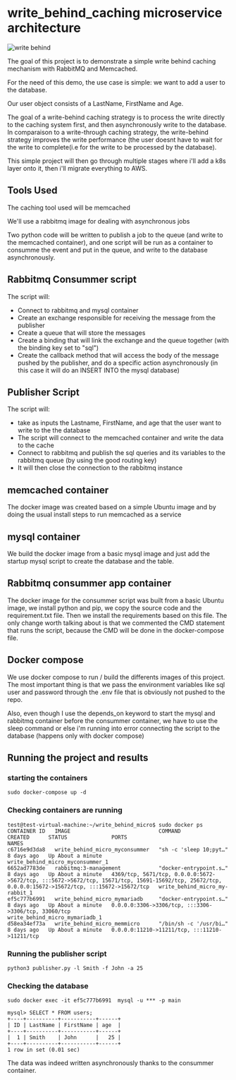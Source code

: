 # write_behind_caching microservice architecture

![write behind](https://github.com/ChrisIns/write_behind_caching_micro/assets/45426865/38fe86d5-4aee-4791-91a4-c9c6699f4876)

The goal of this project is to demonstrate a simple write behind caching mechanism with RabbitMQ and Memcached.

For the need of this demo, the use case is simple: we want to add a user to the database.

Our user object consists of a LastName, FirstName and Age.

The goal of a write-behind caching strategy is to process the write directly to the caching system first, and then asynchronously write to the database. In comparaison to a write-through caching strategy, the write-behind strategy improves the write performance (the user doesnt have to wait for the write to complete(i.e for the write to be processed by the database).

This simple project will then go through multiple stages where i'll add a k8s layer onto it, then i'll migrate everything to AWS.

## Tools Used

The caching tool used will be memcached

We'll use a rabbitmq image for dealing with asynchronous jobs

Two python code will be written to publish a job to the queue (and write to the memcached container), and one script will be run as a container to consumme the event and put in the queue, and write to the database asynchronously.

## Rabbitmq Consummer script

The script will:

* Connect to rabbitmq and mysql container
* Create an exchange responsible for receiving the message from the publisher
* Create a queue that will store the messages
* Create a binding that will link the exchange and the queue together (with the binding key set to "sql")
* Create the callback method that will access the body of the message pushed by the publisher, and do a specific action asynchronously (in this case it will do an INSERT INTO the mysql database)

## Publisher Script

The script will:

* take as inputs the Lastname, FirstName, and age that the user want to write to the the database
* The script will connect to the memcached container and write the data to the cache
* Connect to rabbitmq and publish the sql queries and its variables to the rabbitmq queue (by using the good routing key)
* It will then close the connection to the rabbitmq instance

## memcached container

The docker image was created based on a simple Ubuntu image and by doing the usual install steps to run memcached as a service

## mysql container

We build the docker image from a basic mysql image and just add the startup mysql script to create the database and the table.

## Rabbitmq consummer app container

The docker image for the consummer script was built from a basic Ubuntu image, we install python and pip, we copy the source code and the requirement.txt file.
Then we install the requirements based on this file.
The only change worth talking about is that we commented the CMD statement that runs the script, because the CMD will be done in the docker-compose file.

## Docker compose 

We use docker compose to run / build the differents images of this project.
The most important thing is that we pass the environment variables like sql user and password through the .env file that is obviously not pushed to the repo.

Also, even though I use the depends_on keyword to start the mysql and rabbitmq container before the consummer container, we have to use the sleep command or else i'm running into error connecting the script to the database (happens only with docker compose)

## Running the project and results

### starting the containers

```
sudo docker-compose up -d 
```

### Checking containers are running 

```
test@test-virtual-machine:~/write_behind_micro$ sudo docker ps
CONTAINER ID   IMAGE                            COMMAND                  CREATED      STATUS              PORTS                                                                                                                                                 NAMES
c6716e9d3da8   write_behind_micro_myconsummer   "sh -c 'sleep 10;pyt…"   8 days ago   Up About a minute                                                                                                                                                         write_behind_micro_myconsummer_1
6652ad7783de   rabbitmq:3-management            "docker-entrypoint.s…"   8 days ago   Up About a minute   4369/tcp, 5671/tcp, 0.0.0.0:5672->5672/tcp, :::5672->5672/tcp, 15671/tcp, 15691-15692/tcp, 25672/tcp, 0.0.0.0:15672->15672/tcp, :::15672->15672/tcp   write_behind_micro_my-rabbit_1
ef5c777b6991   write_behind_micro_mymariadb     "docker-entrypoint.s…"   8 days ago   Up About a minute   0.0.0.0:3306->3306/tcp, :::3306->3306/tcp, 33060/tcp                                                                                                  write_behind_micro_mymariadb_1
d58ea34ef73a   write_behind_micro_memmicro      "/bin/sh -c '/usr/bi…"   8 days ago   Up About a minute   0.0.0.0:11210->11211/tcp, :::11210->11211/tcp
```

### Running the publisher script

```
python3 publisher.py -l Smith -f John -a 25

```
### Checking the database

```
sudo docker exec -it ef5c777b6991  mysql -u *** -p main

mysql> SELECT * FROM users;
+----+----------+-----------+------+
| ID | LastName | FirstName | age  |
+----+----------+-----------+------+
|  1 | Smith    | John      |   25 |
+----+----------+-----------+------+
1 row in set (0.01 sec)

```

The data was indeed written asynchronously thanks to the consummer container.


